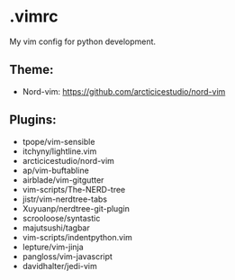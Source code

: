 # .vimrc
My vim config for python development.

## Theme:

- Nord-vim: https://github.com/arcticicestudio/nord-vim

## Plugins:

- tpope/vim-sensible
- itchyny/lightline.vim
- arcticicestudio/nord-vim
- ap/vim-buftabline
- airblade/vim-gitgutter
- vim-scripts/The-NERD-tree
- jistr/vim-nerdtree-tabs
- Xuyuanp/nerdtree-git-plugin
- scrooloose/syntastic
- majutsushi/tagbar
- vim-scripts/indentpython.vim
- lepture/vim-jinja
- pangloss/vim-javascript
- davidhalter/jedi-vim
